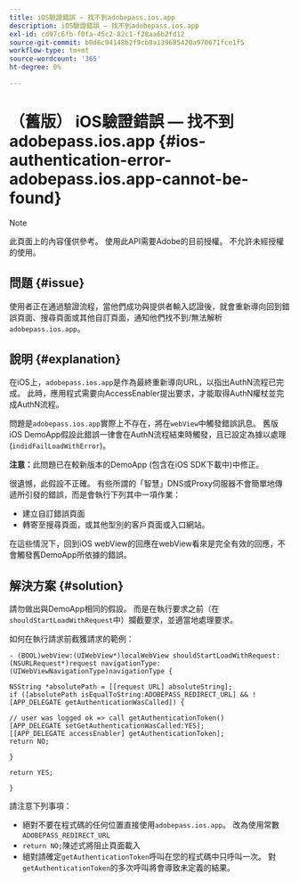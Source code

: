 ```yaml
---
title: iOS驗證錯誤 — 找不到adobepass.ios.app
description: iOS驗證錯誤 — 找不到adobepass.ios.app
exl-id: cd97c6fb-f0fa-45c2-82c1-f28aa6b2fd12
source-git-commit: b0d6c94148b2f9cb8a139685420a970671fce1f5
workflow-type: tm+mt
source-wordcount: '365'
ht-degree: 0%

---
```


# （舊版） iOS驗證錯誤 — 找不到adobepass.ios.app {#ios-authentication-error-adobepass.ios.app-cannot-be-found}

>[!NOTE]
>
>此頁面上的內容僅供參考。 使用此API需要Adobe的目前授權。 不允許未經授權的使用。

## 問題 {#issue}

使用者正在通過驗證流程，當他們成功與提供者輸入認證後，就會重新導向回到錯誤頁面、搜尋頁面或其他自訂頁面，通知他們找不到/無法解析`adobepass.ios.app`。

## 說明 {#explanation}

在iOS上，`adobepass.ios.app`是作為最終重新導向URL，以指出AuthN流程已完成。 此時，應用程式需要向AccessEnabler提出要求，才能取得AuthN權杖並完成AuthN流程。

問題是`adobepass.ios.app`實際上不存在，將在`webView`中觸發錯誤訊息。 舊版iOS DemoApp假設此錯誤一律會在AuthN流程結束時觸發，且已設定為據以處理(`indidFailLoadWithError`)。

**注意：**&#x200B;此問題已在較新版本的DemoApp (包含在iOS SDK下載中)中修正。

很遺憾，此假設不正確。 有些所謂的「智慧」DNS或Proxy伺服器不會簡單地傳遞所引發的錯誤，而是會執行下列其中一項作業：

- 建立自訂錯誤頁面
- 轉寄至搜尋頁面，或其他型別的客戶頁面或入口網站。

在這些情況下，回到iOS webView的回應在webView看來是完全有效的回應，不會觸發舊DemoApp所依據的錯誤。

## 解決方案 {#solution}

請勿做出與DemoApp相同的假設。 而是在執行要求之前（在`shouldStartLoadWithRequest`中）攔截要求，並適當地處理要求。

如何在執行請求前截獲請求的範例：

```obj-c
- (BOOL)webView:(UIWebView*)localWebView shouldStartLoadWithRequest:(NSURLRequest*)request navigationType:(UIWebViewNavigationType)navigationType {

NSString *absolutePath = [[request URL] absoluteString]; 
if ([absolutePath isEqualToString:ADOBEPASS_REDIRECT_URL] && ![APP_DELEGATE getAuthenticationWasCalled]) {

// user was logged ok => call getAuthenticationToken() 
[APP_DELEGATE setGetAuthenticationWasCalled:YES]; 
[[APP_DELEGATE accessEnabler] getAuthenticationToken];
return NO;

}

return YES;

}
```

請注意下列事項：

- 絕對不要在程式碼的任何位置直接使用`adobepass.ios.app`。 改為使用常數`ADOBEPASS_REDIRECT_URL`
- `return NO;`陳述式將阻止頁面載入
- 絕對請確定`getAuthenticationToken`呼叫在您的程式碼中只呼叫一次。 對`getAuthenticationToken`的多次呼叫將會導致未定義的結果。
